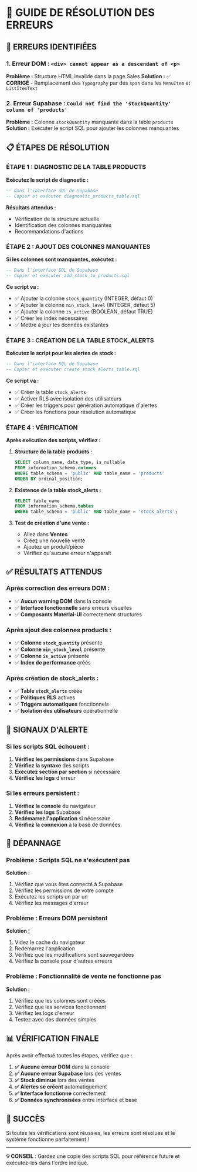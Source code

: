 # 🔧 GUIDE DE RÉSOLUTION DES ERREURS

## 🚨 ERREURS IDENTIFIÉES

### 1. Erreur DOM : `<div> cannot appear as a descendant of <p>`
**Problème :** Structure HTML invalide dans la page Sales
**Solution :** ✅ **CORRIGÉ** - Remplacement des `Typography` par des `span` dans les `MenuItem` et `ListItemText`

### 2. Erreur Supabase : `Could not find the 'stockQuantity' column of 'products'`
**Problème :** Colonne `stockQuantity` manquante dans la table `products`
**Solution :** Exécuter le script SQL pour ajouter les colonnes manquantes

## 📋 ÉTAPES DE RÉSOLUTION

### ÉTAPE 1 : DIAGNOSTIC DE LA TABLE PRODUCTS

**Exécutez le script de diagnostic :**
```sql
-- Dans l'interface SQL de Supabase
-- Copier et exécuter diagnostic_products_table.sql
```

**Résultats attendus :**
- Vérification de la structure actuelle
- Identification des colonnes manquantes
- Recommandations d'actions

### ÉTAPE 2 : AJOUT DES COLONNES MANQUANTES

**Si les colonnes sont manquantes, exécutez :**
```sql
-- Dans l'interface SQL de Supabase
-- Copier et exécuter add_stock_to_products.sql
```

**Ce script va :**
- ✅ Ajouter la colonne `stock_quantity` (INTEGER, défaut 0)
- ✅ Ajouter la colonne `min_stock_level` (INTEGER, défaut 5)
- ✅ Ajouter la colonne `is_active` (BOOLEAN, défaut TRUE)
- ✅ Créer les index nécessaires
- ✅ Mettre à jour les données existantes

### ÉTAPE 3 : CRÉATION DE LA TABLE STOCK_ALERTS

**Exécutez le script pour les alertes de stock :**
```sql
-- Dans l'interface SQL de Supabase
-- Copier et exécuter create_stock_alerts_table.sql
```

**Ce script va :**
- ✅ Créer la table `stock_alerts`
- ✅ Activer RLS avec isolation des utilisateurs
- ✅ Créer les triggers pour génération automatique d'alertes
- ✅ Créer les fonctions pour résolution automatique

### ÉTAPE 4 : VÉRIFICATION

**Après exécution des scripts, vérifiez :**

1. **Structure de la table products :**
   ```sql
   SELECT column_name, data_type, is_nullable 
   FROM information_schema.columns 
   WHERE table_schema = 'public' AND table_name = 'products'
   ORDER BY ordinal_position;
   ```

2. **Existence de la table stock_alerts :**
   ```sql
   SELECT table_name 
   FROM information_schema.tables 
   WHERE table_schema = 'public' AND table_name = 'stock_alerts';
   ```

3. **Test de création d'une vente :**
   - Allez dans **Ventes**
   - Créez une nouvelle vente
   - Ajoutez un produit/pièce
   - Vérifiez qu'aucune erreur n'apparaît

## ✅ RÉSULTATS ATTENDUS

### Après correction des erreurs DOM :
- ✅ **Aucun warning DOM** dans la console
- ✅ **Interface fonctionnelle** sans erreurs visuelles
- ✅ **Composants Material-UI** correctement structurés

### Après ajout des colonnes products :
- ✅ **Colonne `stock_quantity`** présente
- ✅ **Colonne `min_stock_level`** présente
- ✅ **Colonne `is_active`** présente
- ✅ **Index de performance** créés

### Après création de stock_alerts :
- ✅ **Table `stock_alerts`** créée
- ✅ **Politiques RLS** actives
- ✅ **Triggers automatiques** fonctionnels
- ✅ **Isolation des utilisateurs** opérationnelle

## 🚨 SIGNAUX D'ALERTE

### Si les scripts SQL échouent :
1. **Vérifiez les permissions** dans Supabase
2. **Vérifiez la syntaxe** des scripts
3. **Exécutez section par section** si nécessaire
4. **Vérifiez les logs** d'erreur

### Si les erreurs persistent :
1. **Vérifiez la console** du navigateur
2. **Vérifiez les logs** Supabase
3. **Redémarrez l'application** si nécessaire
4. **Vérifiez la connexion** à la base de données

## 🔧 DÉPANNAGE

### Problème : Scripts SQL ne s'exécutent pas
**Solution :**
1. Vérifiez que vous êtes connecté à Supabase
2. Vérifiez les permissions de votre compte
3. Exécutez les scripts un par un
4. Vérifiez les messages d'erreur

### Problème : Erreurs DOM persistent
**Solution :**
1. Videz le cache du navigateur
2. Redémarrez l'application
3. Vérifiez que les modifications sont sauvegardées
4. Vérifiez la console pour d'autres erreurs

### Problème : Fonctionnalité de vente ne fonctionne pas
**Solution :**
1. Vérifiez que les colonnes sont créées
2. Vérifiez que les services fonctionnent
3. Vérifiez les logs d'erreur
4. Testez avec des données simples

## 📊 VÉRIFICATION FINALE

Après avoir effectué toutes les étapes, vérifiez que :

1. **✅ Aucune erreur DOM** dans la console
2. **✅ Aucune erreur Supabase** lors des ventes
3. **✅ Stock diminue** lors des ventes
4. **✅ Alertes se créent** automatiquement
5. **✅ Interface fonctionne** correctement
6. **✅ Données synchronisées** entre interface et base

## 🎉 SUCCÈS

Si toutes les vérifications sont réussies, les erreurs sont résolues et le système fonctionne parfaitement !

---

**💡 CONSEIL** : Gardez une copie des scripts SQL pour référence future et exécutez-les dans l'ordre indiqué.
